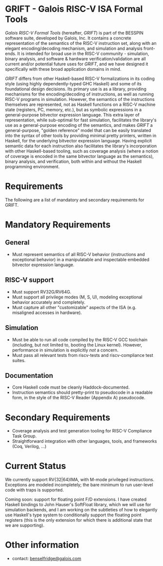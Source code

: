 GRIFT - Galois RISC-V ISA Formal Tools
===

*Galois RISC-V Formal Tools* (hereafter, *GRIFT*) is part of the BESSPIN
software suite, developed by Galois, Inc. It contains a concrete representation
of the semantics of the RISC-V instruction set, along with an elegant
encoding/decoding mechanism, and simulation and analysis front-ends. It is
intended for broad use in the RISC-V community - simulation, binary analysis,
and software & hardware verification/validation are all current and/or
potential future uses for *GRIFT*, and we have designed it specifically with
these broad application domains in mind.

*GRIFT* differs from other Haskell-based RISC-V formalizations in its coding
style (using highly dependently-typed GHC Haskell) and some of its foundational
design decisions. Its primary use is as a library, providing mechanisms for the
encoding/decoding of instructions, as well as running RISC-V programs in
simulation. However, the semantics of the instructions themselves are
represented, not as Haskell functions on a RISC-V machine state (registers, PC,
memory, etc.), but as symbolic expressions in a general-purpose bitvector
expression language. This extra layer of representation, while sub-optimal for
fast simulation, facilitates the library's use as a general-purpose encoding of
the semantics, and makes *GRIFT* a general-purpose, "golden reference" model
that can be easily translated into the syntax of other tools by providing
minimal pretty printers, written in Haskell, for the underlying bitvector
expression language. Having explicit semantic data for each instruction also
facilitates the library's incorporation with other Haskell-based tooling, such
as coverage analysis (where a notion of coverage is encoded in the same
bitvector language as the semantics), binary analysis, and verification, both
within and without the Haskell programming environment.

Requirements
===

The following are a list of mandatory and secondary requirements for GRIFT.

Mandatory Requirements
===

## General

- Must represent semantics of all RISC-V behavior (instructions and exceptional
  behavior) in a manipulatable and inspectable embedded bitvector expression
  language.

## RISC-V support

- Must support RV32G/RV64G.
- Must support all privilege modes (M, S, U), modeling exceptional behavior
  accurately and completely.
- Must capture all other "customizable" aspects of the ISA (e.g. misaligned
  accesses in hardware).

## Simulation

- Must be able to run all code compiled by the RISC-V GCC toolchain (including,
  but not limited to, booting the Linux kernel). However, performance in
  simulation is explicitly *not* a concern.
- Must pass all relevant tests from riscv-tests and riscv-compliance test
  suites.

## Documentation

- Core Haskell code must be cleanly Haddock-documented.
- Instruction semantics should pretty-print to pseudocode in a readable form, in
  the style of the RISC-V Reader (Appendix A) pseudocode.

Secondary Requirements
===

- Coverage analysis and test generation tooling for RISC-V Compliance Task
  Group.
- Straightforward integration with other languages, tools, and frameworks (Coq,
  Verilog, ...)

Current Status
===

We currently support RV{32|64}IMA, with M-mode privileged
instructions. Exceptions are modeled incompletely; the bare minimum to run
user-level code with traps is supported.

Coming soon: support for floating point F/D extensions. I have created Haskell
bindings to John Hauser's SoftFloat library, which we will use for simulation
backends, and I am working on the subtleties of how to elegantly use Haskell's
type system to conditionally support the floating point registers (this is the
only extension for which there is additional state that we are supporting).

Other information
===

* contact: benselfridge@galois.com
